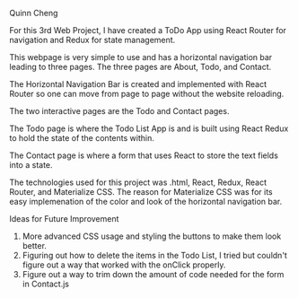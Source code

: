 Quinn Cheng

For this 3rd Web Project, I have created a ToDo App using React Router for navigation and Redux for state management.

This webpage is very simple to use and has a horizontal navigation bar leading to three pages. The three pages are About, Todo, and Contact. 

The Horizontal Navigation Bar is created and implemented with React Router so one can move from page to page without the website reloading.

The two interactive pages are the Todo and Contact pages.

The Todo page is where the Todo List App is and is built using React Redux to hold the state of the contents within.

The Contact page is where a form that uses React to store the text fields into a state.

The technologies used for this project was .html, React, Redux, React Router, and Materialize CSS. The reason for Materialize CSS was for its easy implemenation of the color and look of the horizontal navigation bar.

Ideas for Future Improvement
1. More advanced CSS usage and styling the buttons to make them look better.
2. Figuring out how to delete the items in the Todo List, I tried but couldn't figure out a way that worked with the onClick properly.
3. Figure out a way to trim down the amount of code needed for the form in Contact.js 